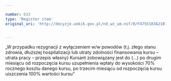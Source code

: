 ```yaml
---

number: 633
type: 'Register item'
original_uri: 'http://decyzje.uokik.gov.pl/nd_wz_um.nsf/0/F4755103A2107A88C12572DD00329625?OpenDocument'


---
```


„W przypadku rezygnacji z wyłączeniem w/w powodów (t.j. złego stanu zdrowia, dłuższej hospitalizacji lub utraty zdolności finansowania kursu – utrata pracy – przepis własny) Kursant zobowiązany jest do (...) po drugim miesiącu od rozpoczęcia kursu uzupełnienia wpłaty do wysokości 70% rocznego kosztu danego kursu, po trzecim miesiącu od rozpoczęcia kursu uiszczenia 100% wartości kursu”

